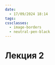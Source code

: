 ```yaml
---
date:
  - 17/09/2024 18:14
tags: 
cssclasses:
  - image-borders
  - neutral-pen-black
---
```

# Лекция 2
